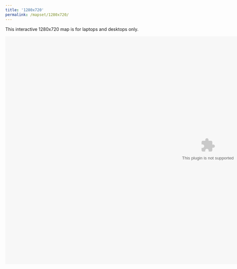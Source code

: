 ```yaml
---
title: '1280x720'
permalink: /mapset/1280x720/
---
```

This interactive 1280x720 map is for laptops and desktops only.

<script src="https://unpkg.com/@ruffle-rs/ruffle"></script>
<embed src="/mapset/shell.swf" width="1280" height="720" id="fitvid0">
